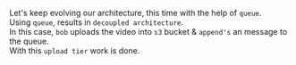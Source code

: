 Let's keep evolving our architecture, this time with the help of `queue`.</br>
Using `queue`, results in `decoupled architecture`.</br>
In this case, `bob` uploads the video into `s3` bucket & `append's` an message to the queue.</br>
With this `upload tier` work is done.</br>
